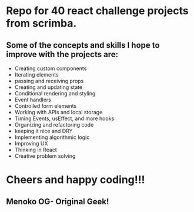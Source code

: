 # Repo for 40 react challenge projects from scrimba. 

## Some of the concepts and skills I hope to improve with the projects are:

- Creating custom components
- Iterating elements
- passing and receiving props
- Creating and updating state
- Conditional rendering and styling
- Event handlers
- Controlled form elements
- Working with APIs and local storage
- Timing Events, usEffect, and more hooks.
- Organizing and refactoring code
- keeping it nice and DRY
- Implementing algorithmic logic
- Improving UX
- Thinking in React
- Creative problem solving

# Cheers and happy coding!!!
## Menoko OG- Original Geek!
